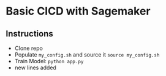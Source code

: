# Basic CICD with Sagemaker

## Instructions
* Clone repo
* Populate `my_config.sh` and source it `source my_config.sh`
* Train Model: `python app.py` 
* new lines added